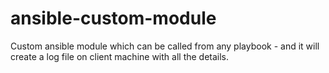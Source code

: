 # ansible-custom-module
Custom ansible module which can be called from any playbook - and it will create a log file on client machine with all the details. 
